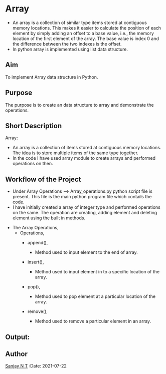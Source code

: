 # Array
- An array is a collection of similar type items stored at contiguous memory locations.  This makes it easier to calculate the position of each element by simply adding an offset to a base value, i.e., the memory location of the first element of the array. The base value is index 0 and the difference between the two indexes is the offset. 
- In python array is implemented using list data structure.

## Aim
To implement Array data structure in Python.


## Purpose
The purpose is to create an data structure to array and demonstrate the operations.


## Short Description
Array:
- An array is a collection of items stored at contiguous memory locations. The idea is to store multiple items of the same type together.
- In the code I have used array module to create arrays and performed operations on then.


## Workflow of the Project
- Under Array Operations --> Array_operations.py python script file is present. This file is the main python program file which contails the code.
- I have initially created a array of integer type and performed operations on the same. The operation are creating, adding element and deleting element using the built in methods.

* The Array Operations,
    - Operations,
        - append(), 
            - Method used to input element to the end of array.
        - insert(), 
            - Method used to input element in to a specific location of the array.
        - pop(), 
            - Method used to pop element at a particular location of the array. 

        - remove(), 
            - Method used to remove a particular element in an array. 
         
 ## Output:



## Author
[Sanjay N T](https://github.com/sanjay-nt)
:Date: 2021-07-22

